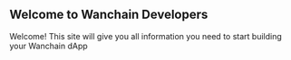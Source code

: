 ## Welcome to Wanchain Developers 

Welcome! This site will give you all information you need to start building your Wanchain dApp
